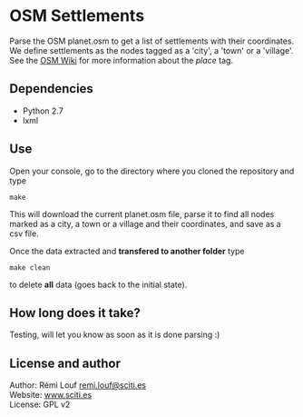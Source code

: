 # OSM Settlements

Parse the OSM planet.osm to get a list of settlements with their coordinates. We define settlements as the nodes tagged as a 'city', a 'town' or a 'village'. See the [OSM Wiki](http://wiki.openstreetmap.org/wiki/Key:place) for more information about the *place* tag. 

## Dependencies

* Python 2.7
* lxml

## Use

Open your console, go to the directory where you cloned the repository and type

```
make 
```

This will download the current planet.osm file, parse it to find all nodes
marked as a city, a town or a village and their coordinates, and save as a csv
file.

Once the data extracted and **transfered to another folder** type 

```
make clean
``` 

to delete **all** data (goes back to the initial state).

## How long does it take?

Testing, will let you know as soon as it is done parsing :) 

## License and author

Author: Rémi Louf <remi.louf@sciti.es>  
Website: www.sciti.es  
License: GPL v2
